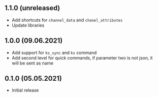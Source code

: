 ## 1.1.0 (unreleased)
- Add shortcuts for `channel_data` and `chanel_attributes`
- Update libraries
## 1.0.0 (09.06.2021)
- Add support for `ks_sync` and `ks` command
- Add second level for quick commands, if parameter two is not json, it will be sent as name

## 0.1.0 (05.05.2021)
- Initial release